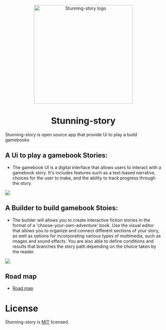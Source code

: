 <p align="center">
  <a href="https://stunning-story.com">
    <img src="https://raw.githubusercontent.com/O-Plums/stunning-story/main/repo_info/logo.webp"
    width="318px" alt="Stunning-story logo" />
  </a>
  <h1 align='center'>Stunning-story</h1>
</p>

Stunning-story is open source app that provide Ui to play a build gamebooks



## A Ui to play a gamebook Stories:

* The gamebook UI is a digital interface that allows users to interact with a gamebook story. It's includes features such as a text-based narrative, choices for the user to make, and the ability to track progress through the story. 

<img src="https://raw.githubusercontent.com/O-Plums/stunning-story/main/repo_info/read.png" width="auto" height="auto" />

## A Builder to build gamebook Stoies:

* The builder will allows you to create interactive fiction stories in the format of a 'choose-your-own-adventure' book. Use the visual editor that allows you to organize and connect different sections of your story, as well as options for incorporating various types of multimedia, such as images and sound effects. You are also able to define conditions and results that branches the story path depending on the choice taken by the reader.

<img src="https://raw.githubusercontent.com/O-Plums/stunning-story/main/repo_info/build.png" width="auto" height="auto" />

## Road map
* [Road map](https://stunning-story.canny.io/)

# License

Stunning-story is [MIT](https://github.com/O-Plums/stunning-story/blob/main/LICENSE) licensed.